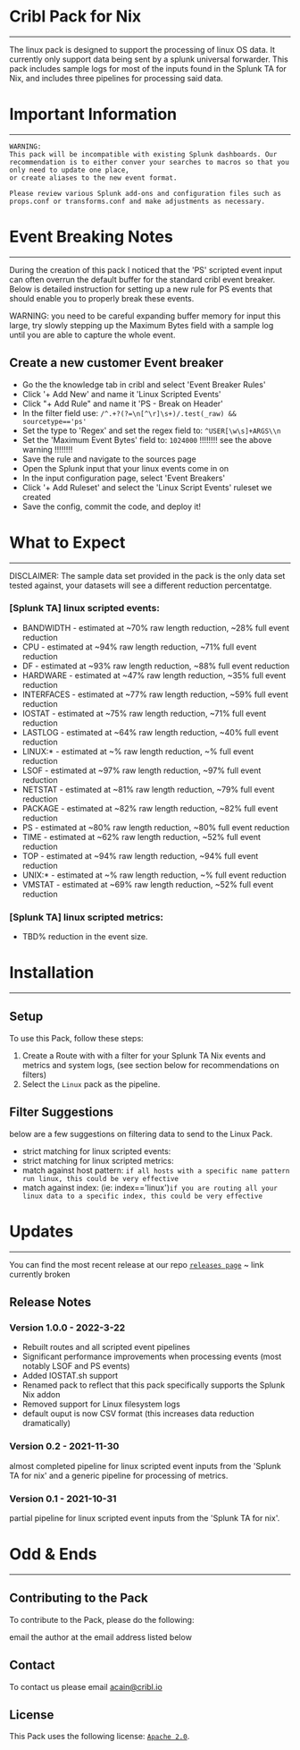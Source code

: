 # Cribl Pack for Nix
----
The linux pack is designed to support the processing of linux OS data. It currently only support data being sent by a splunk universal forwarder. This pack includes sample logs for most of the inputs found in the Splunk TA for Nix, and includes three pipelines for processing said data. 

# Important Information
---
```
WARNING:
This pack will be incompatible with existing Splunk dashboards. Our recommendation is to either conver your searches to macros so that you only need to update one place, 
or create aliases to the new event format.

Please review various Splunk add-ons and configuration files such as props.conf or transforms.conf and make adjustments as necessary.
```

# Event Breaking Notes
---
During the creation of this pack I noticed that the 'PS' scripted event input can often overrun the default buffer for the standard cribl event breaker. Below is detailed instruction for setting up a new rule for PS events that should enable you to properly break these events.

WARNING: you need to be careful expanding buffer memory for input this large, try slowly stepping up the Maximum Bytes field with a sample log until you are able to capture the whole event.

## Create a new customer Event breaker
* Go the the knowledge tab in cribl and select 'Event Breaker Rules'
* Click '+ Add New' and name it 'Linux Scripted Events'
* Click "+ Add Rule" and name it 'PS - Break on Header'
* In the filter field use:  ```/^.+?(?=\n[^\r]\s+)/.test(_raw) && sourcetype=='ps'```
* Set the type to 'Regex' and set the regex field to:  ```^USER[\w\s]+ARGS\\n```
* Set the 'Maximum Event Bytes' field to:  ```1024000```    !!!!!!!! see the above warning !!!!!!!!
* Save the rule and navigate to the sources page
* Open the Splunk input that your linux events come in on
* In the input configuration page, select 'Event Breakers'
* Click '+ Add Ruleset' and select the 'Linux Script Events' ruleset we created
* Save the config, commit the code, and deploy it!

# What to Expect
---
DISCLAIMER:
The sample data set provided in the pack is the only data set tested against, your datasets will see a different reduction percentatge.

### [Splunk TA] linux scripted events: 
- BANDWIDTH - estimated at ~70% raw length reduction, ~28% full event reduction
- CPU - estimated at ~94% raw length reduction, ~71% full event reduction
- DF - estimated at ~93% raw length reduction, ~88% full event reduction
- HARDWARE - estimated at ~47% raw length reduction, ~35% full event reduction
- INTERFACES - estimated at ~77% raw length reduction, ~59% full event reduction
- IOSTAT - estimated at ~75% raw length reduction, ~71% full event reduction
- LASTLOG - estimated at ~64% raw length reduction, ~40% full event reduction
- LINUX:* - estimated at ~% raw length reduction, ~% full event reduction
- LSOF - estimated at ~97% raw length reduction, ~97% full event reduction
- NETSTAT - estimated at ~81% raw length reduction, ~79% full event reduction
- PACKAGE - estimated at ~82% raw length reduction, ~82% full event reduction
- PS - estimated at ~80% raw length reduction, ~80% full event reduction
- TIME - estimated at ~62% raw length reduction, ~52% full event reduction
- TOP - estimated at ~94% raw length reduction, ~94% full event reduction
- UNIX:* - estimated at ~% raw length reduction, ~% full event reduction
- VMSTAT - estimated at ~69% raw length reduction, ~52% full event reduction

### [Splunk TA] linux scripted metrics:
- TBD% reduction in the event size.


# Installation
---
## Setup
To use this Pack, follow these steps:
1. Create a Route with with a filter for your Splunk TA Nix events and metrics and system logs, (see section below for recommendations on filters)
2. Select the `Linux` pack as the pipeline.

## Filter Suggestions
below are a few suggestions on filtering data to send to the Linux Pack.
- strict matching for linux scripted events: 
- strict matching for linux scripted metrics:
- match against host pattern: ```if all hosts with a specific name pattern run linux, this could be very effective```
- match against index: (ie: index=='linux')```if you are routing all your linux data to a specific index, this could be very effective```

# Updates
---
You can find the most recent release at our repo [`releases page`](https://github.com/criblpacks/cribl-linux-events/releases) ~ link currently broken

## Release Notes

### Version 1.0.0 - 2022-3-22
- Rebuilt routes and all scripted event pipelines
- Significant performance improvements when processing events (most notably LSOF and PS events)
- Added IOSTAT.sh support
- Renamed pack to reflect that this pack specifically supports the Splunk Nix addon 
- Removed support for Linux filesystem logs
- default ouput is now CSV format (this increases data reduction dramatically)

### Version 0.2 - 2021-11-30
almost completed pipeline for linux scripted event inputs from the 'Splunk TA for nix' and a generic pipeline for processing of metrics.

### Version 0.1 - 2021-10-31
partial pipeline for linux scripted event inputs from the 'Splunk TA for nix'.

# Odd & Ends
---
## Contributing to the Pack
To contribute to the Pack, please do the following:

email the author at the email address listed below

## Contact
To contact us please email acain@cribl.io

## License
This Pack uses the following license: [`Apache 2.0`](https://github.com/criblio/appscope/blob/master/LICENSE).
